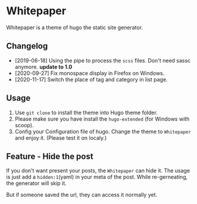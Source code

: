 # Whitepaper
Whitepaper is a theme of hugo the static site generator.

## Changelog
- [2019-06-18] Using the pipe to process the `scss` files. Don't need sassc anymore. **update to 1.0**
- [2020-09-27] Fix monospace display in Firefox on Windows.
- [2020-11-17] Switch the place of tag and category in list page.

## Usage
1. Use `git clone` to install the theme into Hugo theme folder.
2. Please make sure you have install the `hugo-extended` (for Windows with scoop).
3. Config your Configuration file of hugo. Change the theme to `Whitepaper` and enjoy it. (Please test it on localy.)

## Feature - Hide the post
If you don't want present your posts, the `Whitepaper` can hide it. The usage is just add a `hidden:1`(yaml) in your meta of the post. While re-gerneating, the generator will skip it.

But if someone saved the url, they can access it normally yet.